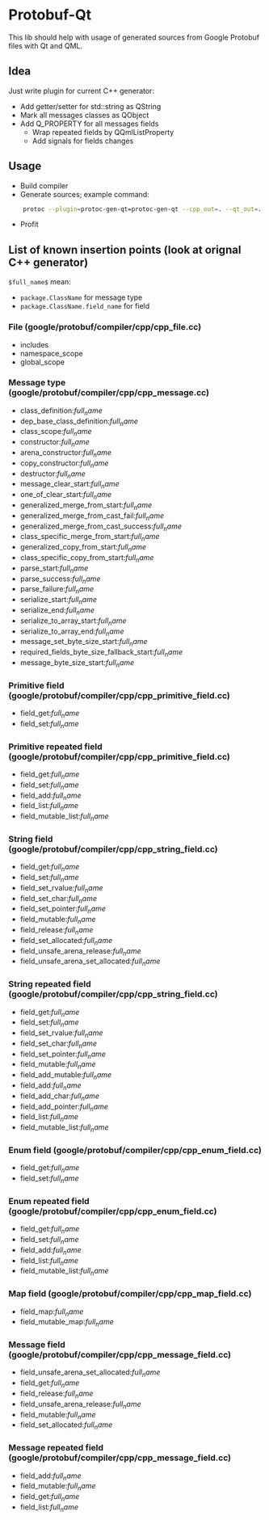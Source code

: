 # Protobuf-Qt

This lib should help with usage of generated sources from Google Protobuf files with Qt and QML.

## Idea
Just write plugin for current C++ generator:

+ Add getter/setter for std::string as QString
+ Mark all messages classes as QObject
+ Add Q_PROPERTY for all messages fields
    - Wrap repeated fields by QQmlListProperty
    - Add signals for fields changes

## Usage
+ Build compiler
+ Generate sources; example command:
```sh
    protoc --plugin=protoc-gen-qt=protoc-gen-qt --cpp_out=. --qt_out=. Test.proto
```
+ Profit

## List of known insertion points (look at orignal C++ generator)

`$full_name$` mean:

+ `package.ClassName` for message type
+ `package.ClassName.field_name` for field

### File (google/protobuf/compiler/cpp/cpp_file.cc)
+ includes
+ namespace_scope
+ global_scope

### Message type (google/protobuf/compiler/cpp/cpp_message.cc)
+ class_definition:$full_name$
+ dep_base_class_definition:$full_name$
+ class_scope:$full_name$
+ constructor:$full_name$
+ arena_constructor:$full_name$
+ copy_constructor:$full_name$
+ destructor:$full_name$
+ message_clear_start:$full_name$
+ one_of_clear_start:$full_name$
+ generalized_merge_from_start:$full_name$
+ generalized_merge_from_cast_fail:$full_name$
+ generalized_merge_from_cast_success:$full_name$
+ class_specific_merge_from_start:$full_name$
+ generalized_copy_from_start:$full_name$
+ class_specific_copy_from_start:$full_name$
+ parse_start:$full_name$
+ parse_success:$full_name$
+ parse_failure:$full_name$
+ serialize_start:$full_name$
+ serialize_end:$full_name$
+ serialize_to_array_start:$full_name$
+ serialize_to_array_end:$full_name$
+ message_set_byte_size_start:$full_name$
+ required_fields_byte_size_fallback_start:$full_name$
+ message_byte_size_start:$full_name$

### Primitive field (google/protobuf/compiler/cpp/cpp_primitive_field.cc)
+ field_get:$full_name$
+ field_set:$full_name$

### Primitive repeated field (google/protobuf/compiler/cpp/cpp_primitive_field.cc)
+ field_get:$full_name$
+ field_set:$full_name$
+ field_add:$full_name$
+ field_list:$full_name$
+ field_mutable_list:$full_name$

### String field (google/protobuf/compiler/cpp/cpp_string_field.cc)
+ field_get:$full_name$
+ field_set:$full_name$
+ field_set_rvalue:$full_name$
+ field_set_char:$full_name$
+ field_set_pointer:$full_name$
+ field_mutable:$full_name$
+ field_release:$full_name$
+ field_set_allocated:$full_name$
+ field_unsafe_arena_release:$full_name$
+ field_unsafe_arena_set_allocated:$full_name$

### String repeated field (google/protobuf/compiler/cpp/cpp_string_field.cc)
+ field_get:$full_name$
+ field_set:$full_name$
+ field_set_rvalue:$full_name$
+ field_set_char:$full_name$
+ field_set_pointer:$full_name$
+ field_mutable:$full_name$
+ field_add_mutable:$full_name$
+ field_add:$full_name$
+ field_add_char:$full_name$
+ field_add_pointer:$full_name$
+ field_list:$full_name$
+ field_mutable_list:$full_name$

### Enum field (google/protobuf/compiler/cpp/cpp_enum_field.cc)
+ field_get:$full_name$
+ field_set:$full_name$

### Enum repeated field (google/protobuf/compiler/cpp/cpp_enum_field.cc)
+ field_get:$full_name$
+ field_set:$full_name$
+ field_add:$full_name$
+ field_list:$full_name$
+ field_mutable_list:$full_name$

### Map field (google/protobuf/compiler/cpp/cpp_map_field.cc)
+ field_map:$full_name$
+ field_mutable_map:$full_name$

### Message field (google/protobuf/compiler/cpp/cpp_message_field.cc)
+ field_unsafe_arena_set_allocated:$full_name$
+ field_get:$full_name$
+ field_release:$full_name$
+ field_unsafe_arena_release:$full_name$
+ field_mutable:$full_name$
+ field_set_allocated:$full_name$

### Message repeated field (google/protobuf/compiler/cpp/cpp_message_field.cc)
+ field_add:$full_name$
+ field_mutable:$full_name$
+ field_get:$full_name$
+ field_list:$full_name$